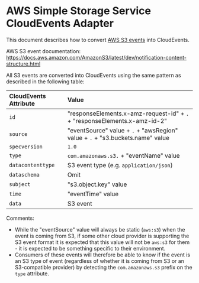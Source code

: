 # AWS Simple Storage Service CloudEvents Adapter

This document describes how to convert
[AWS S3 events](https://docs.aws.amazon.com/AmazonS3/latest/dev/notification-content-structure.html)
into CloudEvents.

AWS S3 event documentation:
https://docs.aws.amazon.com/AmazonS3/latest/dev/notification-content-structure.html

All S3 events are converted into CloudEvents using the
same pattern as described in the following table:

| CloudEvents Attribute | Value                                                                         |
| :-------------------- | :---------------------------------------------------------------------------- |
| `id`                  | "responseElements.x-amz-request-id" + `.` + "responseElements.x-amz-id-2"     |
| `source`              | "eventSource" value + `.` + "awsRegion" value + `.` + "s3.buckets.name" value |
| `specversion`         | `1.0`                                                                         |
| `type`                | `com.amazonaws.s3.` + "eventName" value                                       |
| `datacontenttype`     | S3 event type (e.g. `application/json`)                                       |
| `dataschema`          | Omit                                                                          |
| `subject`             | "s3.object.key" value                                                         |
| `time`                | "eventTime" value                                                             |
| `data`                | S3 event                                                                      |

Comments:

- While the "eventSource" value will always be static (`aws:s3`) when
  the event is coming from S3, if some other cloud provider is supporting
  the S3 event format it is expected that this value will not be
  `aws:s3` for them - it is expected to be something specific to their
  environment.
- Consumers of these events will therefore be able to know if the event
  is an S3 type of event (regardless of whether it is coming from S3 or
  an S3-compatible provider) by detecting the `com.amazonaws.s3` prefix
  on the `type` attribute.
